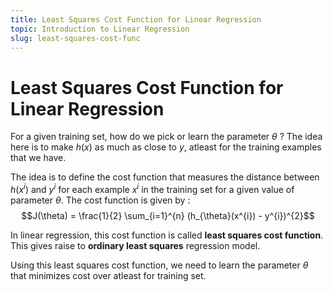 ```yaml
---
title: Least Squares Cost Function for Linear Regression
topic: Introduction to Linear Regression
slug: least-squares-cost-func
---
```


# Least Squares Cost Function for Linear Regression

For a given training set, how do we pick or learn the parameter $\theta$ ? The idea here is to make $h(x)$ as much as close to $y$, atleast for the training examples that we have.

The idea is to define the cost function that measures the distance between $h(x^i)$ and $y^i$ for each example $x^i$ in the training set for a given value of parameter $\theta$. The cost function is given by :
$$J(\theta) = \frac{1}{2} \sum_{i=1}^{n} (h_{\theta}(x^{i}) - y^{i})^{2}$$

In linear regression, this cost function is called **least squares cost function**. This gives raise to **ordinary least squares** regression model. 

Using this least squares cost function, we need to learn the parameter $\theta$ that minimizes cost over atleast for training set.
